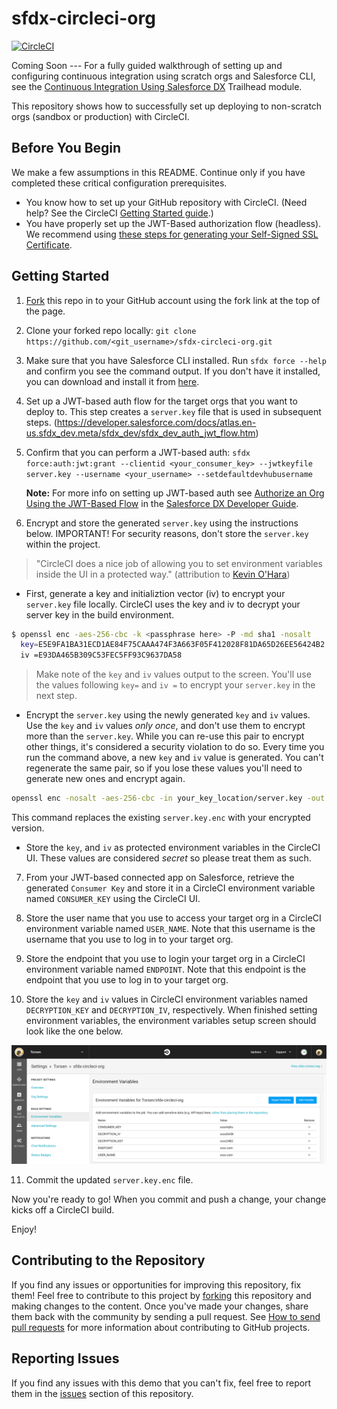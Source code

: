# sfdx-circleci-org 
[![CircleCI](https://circleci.com/gh/thombehrens/sfdx-circleci-org.svg?style=svg)](https://circleci.com/gh/thombehrens/sfdx-circleci-org)


Coming Soon --- For a fully guided walkthrough of setting up and configuring continuous integration using scratch orgs and Salesforce CLI, see the [Continuous Integration Using Salesforce DX](https://trailhead.salesforce.com/modules/sfdx_travis_ci) Trailhead module.

This repository shows how to successfully set up deploying to non-scratch orgs (sandbox or production) with CircleCI. 

## Before You Begin
We make a few assumptions in this README. Continue only if you have completed these critical configuration prerequisites.

- You know how to set up your GitHub repository with CircleCI. (Need help? See the CircleCI [Getting Started guide](https://circleci.com/docs/2.0/).)
- You have properly set up the JWT-Based authorization flow (headless). We recommend using [these steps for generating your Self-Signed SSL Certificate](https://devcenter.heroku.com/articles/ssl-certificate-self). 

## Getting Started
1) [Fork](http://help.github.com/fork-a-repo/) this repo in to your GitHub account using the fork link at the top of the page.

2) Clone your forked repo locally: `git clone https://github.com/<git_username>/sfdx-circleci-org.git`

3) Make sure that you have Salesforce CLI installed. Run `sfdx force --help` and confirm you see the command output. If you don't have it installed, you can download and install it from [here](https://developer.salesforce.com/tools/sfdxcli).

4) Set up a JWT-based auth flow for the target orgs that you want to deploy to. This step creates a `server.key` file that is used in subsequent steps.
(https://developer.salesforce.com/docs/atlas.en-us.sfdx_dev.meta/sfdx_dev/sfdx_dev_auth_jwt_flow.htm)

5) Confirm that you can perform a JWT-based auth: `sfdx force:auth:jwt:grant --clientid <your_consumer_key> --jwtkeyfile server.key --username <your_username> --setdefaultdevhubusername`

   **Note:** For more info on setting up JWT-based auth see [Authorize an Org Using the JWT-Based Flow](https://developer.salesforce.com/docs/atlas.en-us.sfdx_dev.meta/sfdx_dev/sfdx_dev_auth_jwt_flow.htm) in the [Salesforce DX Developer Guide](https://developer.salesforce.com/docs/atlas.en-us.sfdx_dev.meta/sfdx_dev).

6) Encrypt and store the generated `server.key` using the instructions below.  IMPORTANT! For security reasons, don't store the `server.key` within the project.
> "CircleCI does a nice job of allowing you to set environment variables inside the UI in a protected way." (attribution to [Kevin O'Hara](https://github.com/kevinohara80))

- First, generate a key and initializtion vector (iv) to encrypt your `server.key` file locally.  CircleCI uses the key and iv to decrypt your server key in the build environment.

```bash
$ openssl enc -aes-256-cbc -k <passphrase here> -P -md sha1 -nosalt
  key=E5E9FA1BA31ECD1AE84F75CAAA474F3A663F05F412028F81DA65D26EE56424B2
  iv =E93DA465B309C53FEC5FF93C9637DA58
```

> Make note of the `key` and `iv` values output to the screen. You'll use the values following `key=` and `iv =` to encrypt your `server.key` in the next step.

- Encrypt the `server.key` using the newly generated `key` and `iv` values. Use the `key` and `iv` values *only once*, and don't use them to encrypt more than the `server.key`.  While you can re-use this pair to encrypt other things, it's considered a security violation to do so.  Every time you run the command above, a new `key` and `iv` value is generated.  You can't regenerate the same pair, so if you lose these values you'll need to generate new ones and encrypt again.

```bash
openssl enc -nosalt -aes-256-cbc -in your_key_location/server.key -out assets/server.key.enc -base64 -K <key from above> -iv <iv from above>
```
 This command replaces the existing `server.key.enc` with your encrypted version.
 
- Store the `key`, and `iv` as protected environment variables in the CircleCI UI. These values are considered *secret* so please treat them as such.

7) From your JWT-based connected app on Salesforce, retrieve the generated `Consumer Key` and store it in a CircleCI environment variable named `CONSUMER_KEY` using the CircleCI UI.

8) Store the user name that you use to access your target org in a CircleCI environment variable named `USER_NAME`. Note that this username is the username that you use to log in to your target org.

9) Store the endpoint that you use to login your target org in a CircleCI environment variable named `ENDPOINT`. Note that this endpoint is the endpoint that you use to log in to your target org.

10) Store the `key` and `iv` values in CircleCI environment variables named `DECRYPTION_KEY` and `DECRYPTION_IV`, respectively.  When finished setting environment variables, the environment variables setup screen should look like the one below.

![alt text](assets/images/Circleci-variables.png)

11) Commit the updated `server.key.enc` file.

Now you're ready to go! When you commit and push a change, your change kicks off a CircleCI build.

Enjoy!

## Contributing to the Repository ###

If you find any issues or opportunities for improving this repository, fix them! Feel free to contribute to this project by [forking](http://help.github.com/fork-a-repo/) this repository and making changes to the content. Once you've made your changes, share them back with the community by sending a pull request. See [How to send pull requests](http://help.github.com/send-pull-requests/) for more information about contributing to GitHub projects.

## Reporting Issues ###

If you find any issues with this demo that you can't fix, feel free to report them in the [issues](https://github.com/forcedotcom/sfdx-circleci-org/issues) section of this repository.
